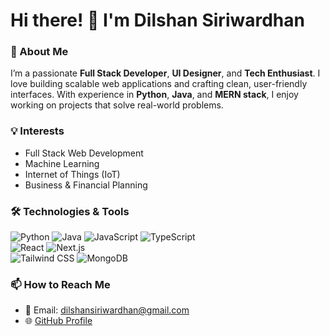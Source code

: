 <!---
- 👋 Hi, I’m @dilshansiriwardhan
- 👀 I’m interested in Python , Java , Full_Stack_Web_Developments
- 🌱 I’m currently learning python
- 💞️ I’m looking to collaborate on IoT
- 📫 dilshansiriwardhan@gmail.com

dilshansiriwardhan/dilshansiriwardhan is a ✨ special ✨ repository because its `README.md` (this file) appears on your GitHub profile.
You can click the Preview link to take a look at your changes.
--->

# Hi there! 👋 I'm Dilshan Siriwardhan  

### 🚀 About Me  
I’m a passionate **Full Stack Developer**, **UI Designer**, and **Tech Enthusiast**. I love building scalable web applications and crafting clean, user-friendly interfaces. With experience in **Python**, **Java**, and **MERN stack**, I enjoy working on projects that solve real-world problems.  

### 💡 Interests  
- Full Stack Web Development  
- Machine Learning  
- Internet of Things (IoT)  
- Business & Financial Planning  

### 🛠️ Technologies & Tools  
![Python](https://img.shields.io/badge/-Python-3776AB?logo=python&logoColor=white&style=flat) 
![Java](https://img.shields.io/badge/-Java-007396?logo=java&logoColor=white&style=flat) 
![JavaScript](https://img.shields.io/badge/-JavaScript-F7DF1E?logo=javascript&logoColor=black&style=flat) 
![TypeScript](https://img.shields.io/badge/-TypeScript-3178C6?logo=typescript&logoColor=white&style=flat)  
![React](https://img.shields.io/badge/-React-61DAFB?logo=react&logoColor=black&style=flat) 
![Next.js](https://img.shields.io/badge/-Next.js-000000?logo=next.js&logoColor=white&style=flat)  
![Tailwind CSS](https://img.shields.io/badge/-Tailwind%20CSS-38B2AC?logo=tailwind-css&logoColor=white&style=flat) 
![MongoDB](https://img.shields.io/badge/-MongoDB-47A248?logo=mongodb&logoColor=white&style=flat) 

### 📫 How to Reach Me  
- 📧 Email: [dilshansiriwardhan@gmail.com](mailto:dilshansiriwardhan@gmail.com)  
- 🌐 [GitHub Profile](https://github.com/dilshansiriwardhan)  

